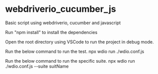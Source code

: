 # webdriverio_cucumber_js
Basic script using webdriverio, cucumber and javascript

Run "npm install" to install the dependencies

Open the root directory using VSCode to run the project in debug mode.

Run the below command to run the test.
	npx wdio run ./wdio.conf.js

Run the below command to run the specific suite.
	npx wdio run ./wdio.conf.js --suite suitName
